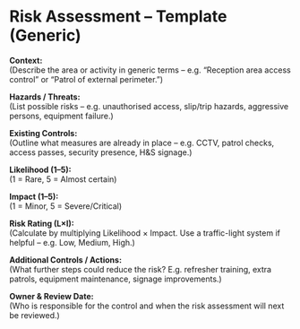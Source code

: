 # Risk Assessment – Template (Generic)  


**Context:**  
(Describe the area or activity in generic terms – e.g. “Reception area access control” or “Patrol of external perimeter.”)  

**Hazards / Threats:**  
(List possible risks – e.g. unauthorised access, slip/trip hazards, aggressive persons, equipment failure.)  

**Existing Controls:**  
(Outline what measures are already in place – e.g. CCTV, patrol checks, access passes, security presence, H&S signage.)  

**Likelihood (1–5):**  
(1 = Rare, 5 = Almost certain)  

**Impact (1–5):**  
(1 = Minor, 5 = Severe/Critical)  

**Risk Rating (L×I):**  
(Calculate by multiplying Likelihood × Impact. Use a traffic-light system if helpful – e.g. Low, Medium, High.)  

**Additional Controls / Actions:**  
(What further steps could reduce the risk? E.g. refresher training, extra patrols, equipment maintenance, signage improvements.)  

**Owner & Review Date:**  
(Who is responsible for the control and when the risk assessment will next be reviewed.)  


